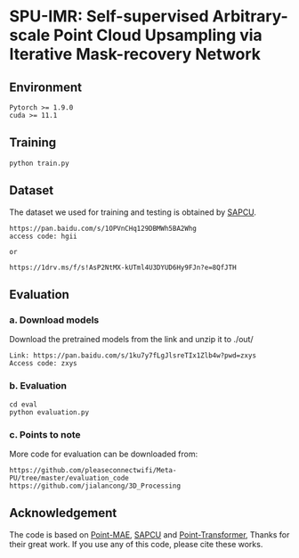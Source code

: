 # SPU-IMR: Self-supervised Arbitrary-scale Point Cloud Upsampling via Iterative Mask-recovery Network
## Environment
```
Pytorch >= 1.9.0
cuda >= 11.1
```

## Training
```
python train.py
```
## Dataset
The dataset we used for training and testing is obtained by [SAPCU](https://github.com/xnowbzhao/sapcu).
```
https://pan.baidu.com/s/1OPVnCHq129DBMWh5BA2Whg 
access code: hgii

or

https://1drv.ms/f/s!AsP2NtMX-kUTml4U3DYUD6Hy9FJn?e=8QfJTH
```

## Evaluation
### a. Download models
Download the pretrained models from the link and unzip it to ./out/
```
Link: https://pan.baidu.com/s/1ku7y7fLgJlsreTIx1Zlb4w?pwd=zxys
Access code: zxys 
```
### b. Evaluation
```
cd eval
python evaluation.py
```
### c. Points to note
More code for evaluation can be downloaded from:
```
https://github.com/pleaseconnectwifi/Meta-PU/tree/master/evaluation_code
https://github.com/jialancong/3D_Processing
```
## Acknowledgement
The code is based on [Point-MAE](https://github.com/Pang-Yatian/Point-MAE), [SAPCU](https://github.com/xnowbzhao/sapcu) and [Point-Transformer](https://openaccess.thecvf.com/content/ICCV2021/html/Zhao_Point_Transformer_ICCV_2021_paper.html?ref=;), Thanks for their great work. If you use any of this code, please cite these works.
